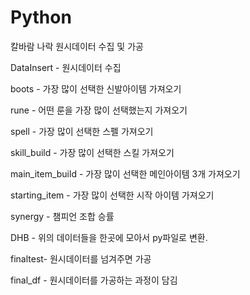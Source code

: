 # Python

칼바람 나락 원시데이터 수집 및 가공

DataInsert - 원시데이터 수집

boots - 가장 많이 선택한 신발아이템 가져오기

rune - 어떤 룬을 가장 많이 선택했는지 가져오기

spell - 가장 많이 선택한 스펠 가져오기

skill_build - 가장 많이 선택한 스킬 가져오기

main_item_build - 가장 많이 선택한 메인아이템 3개 가져오기

starting_item - 가장 많이 선택한 시작 아이템 가져오기

synergy - 챔피언 조합 승률

DHB - 위의 데이터들을 한곳에 모아서 py파일로 변환.

finaltest- 원시데이터를 넘겨주면 가공

final_df - 원시데이터를 가공하는 과정이 담김
